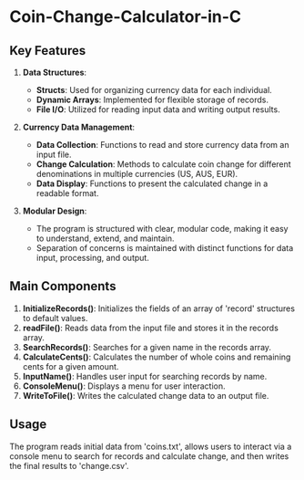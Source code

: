 # Coin-Change-Calculator-in-C
## Key Features

1. **Data Structures**:
   * **Structs**: Used for organizing currency data for each individual.
   * **Dynamic Arrays**: Implemented for flexible storage of records.
   * **File I/O**: Utilized for reading input data and writing output results.

2. **Currency Data Management**:
   * **Data Collection**: Functions to read and store currency data from an input file.
   * **Change Calculation**: Methods to calculate coin change for different denominations in multiple currencies (US, AUS, EUR).
   * **Data Display**: Functions to present the calculated change in a readable format.

3. **Modular Design**:
   * The program is structured with clear, modular code, making it easy to understand, extend, and maintain.
   * Separation of concerns is maintained with distinct functions for data input, processing, and output.

## Main Components

1. **InitializeRecords()**: Initializes the fields of an array of 'record' structures to default values.
2. **readFile()**: Reads data from the input file and stores it in the records array.
3. **SearchRecords()**: Searches for a given name in the records array.
4. **CalculateCents()**: Calculates the number of whole coins and remaining cents for a given amount.
5. **InputName()**: Handles user input for searching records by name.
6. **ConsoleMenu()**: Displays a menu for user interaction.
7. **WriteToFile()**: Writes the calculated change data to an output file.

## Usage

The program reads initial data from 'coins.txt', allows users to interact via a console menu to search for records and calculate change, and then writes the final results to 'change.csv'.
